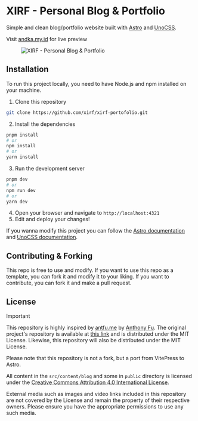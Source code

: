 # XIRF - Personal Blog & Portfolio

Simple and clean blog/portfolio website built with <a href="https://astro.build/" target="_blank">Astro</a> and <a href="https://(https://unocss.dev/)" target="_blank">UnoCSS</a>.

Visit [andka.my.id](https://andka.my.id) for live preview

<!-- image -->

<figure>
    <source 
        srcset="https://raw.githubusercontent.com/xirf/xirf-portofolio/main/public/images/screenshot-dark.png"
        media="(prefers-color-scheme: dark)" />
    <source 
        srcset="https://raw.githubusercontent.com/xirf/xirf-portofolio/main/public/images/screenshot-light.png"
        media="(prefers-color-scheme: light), (prefers-color-scheme: no-preference)" />
    <img
        src="https://raw.githubusercontent.com/xirf/xirf-portofolio/main/public/images/screenshot-light.png"
        alt="XIRF - Personal Blog & Portfolio" />
</figure>

## Installation

To run this project locally, you need to have Node.js and npm installed on your machine.

1. Clone this repository

```bash
git clone https://github.com/xirf/xirf-portofolio.git
```

2. Install the dependencies

```bash
pnpm install
# or
npm install
# or
yarn install
```

3. Run the development server

```bash
pnpm dev
# or
npm run dev
# or
yarn dev
```

4. Open your browser and navigate to `http://localhost:4321`
5. Edit and deploy your changes!

If you wanna modify this project you can follow the [Astro documentation](https://docs.astro.build/getting-started) and [UnoCSS documentation](https://unocss.dev/guide/).

## Contributing & Forking

This repo is free to use and modify. If you want to use this repo as a template, you can fork it and modify it to your liking. If you want to contribute, you can fork it and make a pull request.

## License

> [!IMPORTANT]
> This repository is highly inspired by [antfu.me](https://antfu.me) by [Anthony Fu](https://github.com/antfu). The original project's repository is available at [this link](https://github.com/antfu/antfu.me) and is distributed under the MIT License. Likewise, this repository will also be distributed under the MIT License.
>
> Please note that this repository is not a fork, but a port from VitePress to Astro.

All content in the `src/content/blog` and some in `public` directory is licensed under the [Creative Commons Attribution 4.0 International License](https://creativecommons.org/licenses/by/4.0/).

External media such as images and video links included in this repository are not covered by the License and remain the property of their respective owners. Please ensure you have the appropriate permissions to use any such media.
